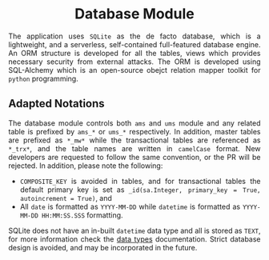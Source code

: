 <h1 align = "center">Database Module</h1>

<div align = "justify">

The application uses `SQLite` as the de facto database, which is a lightweight, and a serverless, self-contained full-featured database engine. An ORM structure is developed for all the tables, views which provides necessary security from external attacks. The ORM is developed using SQL-Alchemy which is an open-source obejct relation mapper toolkit for `python` programming.

## Adapted Notations

The database module controls both `ams` and `ums` module and any related table is prefixed by `ams_*` or `ums_*` respectively. In addition, master tables are prefixed as `*_mw*` while the transactional tables are referenced as `*_trx*`, and the table names are written in `camelCase` format. New developers are requested to follow the same convention, or the PR will be rejected. In addition, please note the following:
  * `COMPOSITE_KEY` is avoided in tables, and for transactional tables the default primary key is set as `_id(sa.Integer, primary_key = True, autoincrement = True)`, and
  * All `date` is formatted as `YYYY-MM-DD` while `datetime` is formatted as `YYYY-MM-DD HH:MM:SS.SSS` formatting.

SQLite does not have an in-built `datetime` data type and all is stored as `TEXT`, for more information check the [data types](https://www.sqlite.org/datatype3.html) documentation. Strict database design is avoided, and may be incorporated in the future.

</div>
